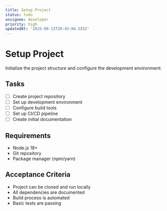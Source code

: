 ```yaml
---
title: Setup Project
status: todo
assignee: developer
priority: high
updatedAt: '2025-08-13T20:45:04.555Z'
---
```


# Setup Project

Initialize the project structure and configure the development environment.

## Tasks
- [ ] Create project repository
- [ ] Set up development environment
- [ ] Configure build tools
- [ ] Set up CI/CD pipeline
- [ ] Create initial documentation

## Requirements
- Node.js 18+
- Git repository
- Package manager (npm/yarn)

## Acceptance Criteria
- Project can be cloned and run locally
- All dependencies are documented
- Build process is automated
- Basic tests are passing
